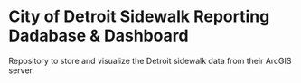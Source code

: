 # City of Detroit Sidewalk Reporting Dadabase & Dashboard
Repository to store and visualize the Detroit sidewalk data from their ArcGIS server. 
